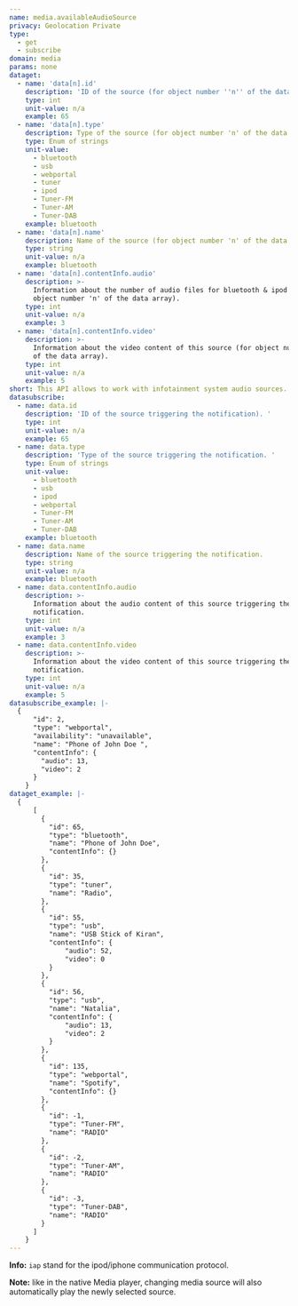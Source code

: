 ```yaml
---
name: media.availableAudioSource
privacy: Geolocation Private
type:
  - get
  - subscribe
domain: media
params: none
dataget:
  - name: 'data[n].id'
    description: 'ID of the source (for object number ''n'' of the data array). '
    type: int
    unit-value: n/a
    example: 65
  - name: 'data[n].type'
    description: Type of the source (for object number 'n' of the data array).
    type: Enum of strings
    unit-value:
      - bluetooth
      - usb
      - webportal
      - tuner
      - ipod
      - Tuner-FM
      - Tuner-AM
      - Tuner-DAB
    example: bluetooth
  - name: 'data[n].name'
    description: Name of the source (for object number 'n' of the data array).
    type: string
    unit-value: n/a
    example: bluetooth
  - name: 'data[n].contentInfo.audio'
    description: >-
      Information about the number of audio files for bluetooth & ipod (for
      object number 'n' of the data array).
    type: int
    unit-value: n/a
    example: 3
  - name: 'data[n].contentInfo.video'
    description: >-
      Information about the video content of this source (for object number 'n'
      of the data array).
    type: int
    unit-value: n/a
    example: 5
short: This API allows to work with infotainment system audio sources.
datasubscribe:
  - name: data.id
    description: 'ID of the source triggering the notification). '
    type: int
    unit-value: n/a
    example: 65
  - name: data.type
    description: 'Type of the source triggering the notification. '
    type: Enum of strings
    unit-value:
      - bluetooth
      - usb
      - ipod
      - webportal
      - Tuner-FM
      - Tuner-AM
      - Tuner-DAB
    example: bluetooth
  - name: data.name
    description: Name of the source triggering the notification.
    type: string
    unit-value: n/a
    example: bluetooth
  - name: data.contentInfo.audio
    description: >-
      Information about the audio content of this source triggering the
      notification.
    type: int
    unit-value: n/a
    example: 3
  - name: data.contentInfo.video
    description: >-
      Information about the video content of this source triggering the
      notification.
    type: int
    unit-value: n/a
    example: 5
datasubscribe_example: |-
  {
      "id": 2,
      "type": "webportal",
      "availability": "unavailable",
      "name": "Phone of John Doe ",
      "contentInfo": {
        "audio": 13,
        "video": 2
      }
    }
dataget_example: |-
  {
      [
        {
          "id": 65,
          "type": "bluetooth",
          "name": "Phone of John Doe",
          "contentInfo": {}
        },
        {
          "id": 35,
          "type": "tuner",
          "name": "Radio",
        },
        {
          "id": 55,
          "type": "usb",
          "name": "USB Stick of Kiran",
          "contentInfo": {
              "audio": 52,
              "video": 0
          }
        },
        {
          "id": 56,
          "type": "usb",
          "name": "Natalia",
          "contentInfo": {
              "audio": 13,
              "video": 2
          }
        },
        {
          "id": 135,
          "type": "webportal",
          "name": "Spotify",
          "contentInfo": {}
        },
        {
          "id": -1,
          "type": "Tuner-FM",
          "name": "RADIO"
        },
        {
          "id": -2,
          "type": "Tuner-AM",
          "name": "RADIO"
        },
        {
          "id": -3,
          "type": "Tuner-DAB",
          "name": "RADIO"
        }
      ]
    }
---
```


**Info:** `iap` stand for the ipod/iphone communication protocol.

**Note:** like in the native Media player, changing media source will also automatically play the newly selected source.
